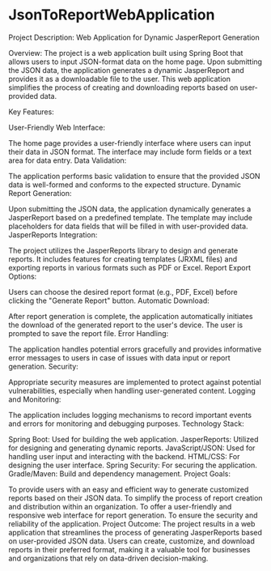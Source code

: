 # JsonToReportWebApplication

Project Description: Web Application for Dynamic JasperReport Generation

Overview:
The project is a web application built using Spring Boot that allows users to input JSON-format data on the home page. Upon submitting the JSON data, the application generates a dynamic JasperReport and provides it as a downloadable file to the user. This web application simplifies the process of creating and downloading reports based on user-provided data.

Key Features:

User-Friendly Web Interface:

The home page provides a user-friendly interface where users can input their data in JSON format. The interface may include form fields or a text area for data entry.
Data Validation:

The application performs basic validation to ensure that the provided JSON data is well-formed and conforms to the expected structure.
Dynamic Report Generation:

Upon submitting the JSON data, the application dynamically generates a JasperReport based on a predefined template. The template may include placeholders for data fields that will be filled in with user-provided data.
JasperReports Integration:

The project utilizes the JasperReports library to design and generate reports. It includes features for creating templates (JRXML files) and exporting reports in various formats such as PDF or Excel.
Report Export Options:

Users can choose the desired report format (e.g., PDF, Excel) before clicking the "Generate Report" button.
Automatic Download:

After report generation is complete, the application automatically initiates the download of the generated report to the user's device. The user is prompted to save the report file.
Error Handling:

The application handles potential errors gracefully and provides informative error messages to users in case of issues with data input or report generation.
Security:

Appropriate security measures are implemented to protect against potential vulnerabilities, especially when handling user-generated content.
Logging and Monitoring:

The application includes logging mechanisms to record important events and errors for monitoring and debugging purposes.
Technology Stack:

Spring Boot: Used for building the web application.
JasperReports: Utilized for designing and generating dynamic reports.
JavaScript/JSON: Used for handling user input and interacting with the backend.
HTML/CSS: For designing the user interface.
Spring Security: For securing the application.
Gradle/Maven: Build and dependency management.
Project Goals:

To provide users with an easy and efficient way to generate customized reports based on their JSON data.
To simplify the process of report creation and distribution within an organization.
To offer a user-friendly and responsive web interface for report generation.
To ensure the security and reliability of the application.
Project Outcome:
The project results in a web application that streamlines the process of generating JasperReports based on user-provided JSON data. Users can create, customize, and download reports in their preferred format, making it a valuable tool for businesses and organizations that rely on data-driven decision-making.
